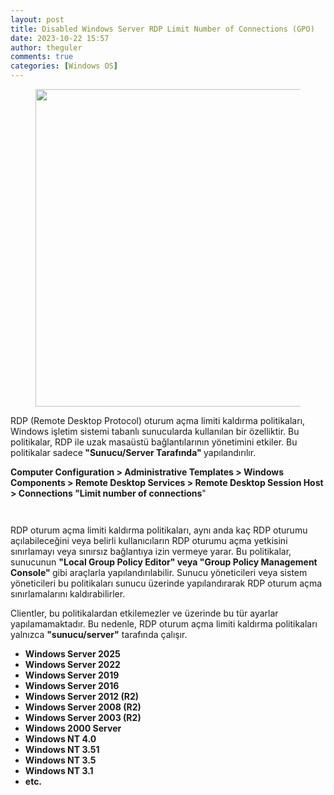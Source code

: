 ```yaml
---
layout: post
title: Disabled Windows Server RDP Limit Number of Connections (GPO)
date: 2023-10-22 15:57
author: theguler
comments: true
categories: [Windows OS]
---
```

<!-- wp:image {"id":8947,"width":"508px","height":"auto","sizeSlug":"large","linkDestination":"none"} -->
<figure class="wp-block-image size-large is-resized"><img src="https://farukguler.com/assets/post_images/maxresdefault_rdp-1.jpg?w=837" alt="" class="wp-image-8947" style="width:508px;height:auto" /></figure>
<!-- /wp:image -->

<!-- wp:paragraph -->
<p>RDP (Remote Desktop Protocol) oturum açma limiti kaldırma politikaları, Windows işletim sistemi tabanlı sunucularda kullanılan bir özelliktir. Bu politikalar, RDP ile uzak masaüstü bağlantılarının yönetimini etkiler.  Bu politikalar sadece<strong> "Sunucu/Server Tarafında" </strong>yapılandırılır.</p>
<!-- /wp:paragraph -->

<!-- wp:paragraph -->
<p><strong>Computer Configuration &gt; Administrative Templates &gt; Windows Components &gt; Remote Desktop Services &gt; Remote Desktop Session Host &gt; Connections "Limit number of connections</strong>"</p>
<!-- /wp:paragraph -->

<!-- wp:image {"id":8944,"sizeSlug":"large","linkDestination":"none"} -->
<figure class="wp-block-image size-large"><img src="https://farukguler.com/assets/post_images/limit_rd1.png?w=1024" alt="" class="wp-image-8944" /></figure>
<!-- /wp:image -->

<!-- wp:image {"id":8946,"sizeSlug":"large","linkDestination":"none"} -->
<figure class="wp-block-image size-large"><img src="https://farukguler.com/assets/post_images/limit_rd2.png?w=1024" alt="" class="wp-image-8946" /></figure>
<!-- /wp:image -->

<!-- wp:paragraph -->
<p>RDP oturum açma limiti kaldırma politikaları, aynı anda kaç RDP oturumu açılabileceğini veya belirli kullanıcıların RDP oturumu açma yetkisini sınırlamayı veya sınırsız bağlantıya izin vermeye yarar. Bu politikalar, sunucunun <strong>"Local Group Policy Editor" veya "Group Policy Management Console" </strong>gibi araçlarla yapılandırılabilir. Sunucu yöneticileri veya sistem yöneticileri bu politikaları sunucu üzerinde yapılandırarak RDP oturum açma sınırlamalarını kaldırabilirler.</p>
<!-- /wp:paragraph -->

<!-- wp:paragraph -->
<p>Clientler, bu politikalardan etkilemezler ve üzerinde bu tür ayarlar yapılamamaktadır. Bu nedenle, RDP oturum açma limiti kaldırma politikaları yalnızca <strong>"sunucu/server"</strong> tarafında çalışır.<strong> </strong></p>
<!-- /wp:paragraph -->

<!-- wp:list -->
<ul><!-- wp:list-item -->
<li><strong>Windows Server 2025</strong></li>
<!-- /wp:list-item -->

<!-- wp:list-item -->
<li><strong>Windows Server 2022</strong></li>
<!-- /wp:list-item -->

<!-- wp:list-item -->
<li><strong>Windows Server 2019</strong></li>
<!-- /wp:list-item -->

<!-- wp:list-item -->
<li><strong>Windows Server 2016</strong></li>
<!-- /wp:list-item -->

<!-- wp:list-item -->
<li><strong>Windows Server 2012&nbsp;(R2)</strong></li>
<!-- /wp:list-item -->

<!-- wp:list-item -->
<li><strong>Windows Server 2008&nbsp;(R2)</strong></li>
<!-- /wp:list-item -->

<!-- wp:list-item -->
<li><strong>Windows Server 2003&nbsp;(R2)</strong></li>
<!-- /wp:list-item -->

<!-- wp:list-item -->
<li><strong>Windows 2000 Server</strong></li>
<!-- /wp:list-item -->

<!-- wp:list-item -->
<li><strong>Windows NT 4.0</strong></li>
<!-- /wp:list-item -->

<!-- wp:list-item -->
<li><strong>Windows NT 3.51</strong></li>
<!-- /wp:list-item -->

<!-- wp:list-item -->
<li><strong>Windows NT 3.5</strong></li>
<!-- /wp:list-item -->

<!-- wp:list-item -->
<li><strong>Windows NT 3.1</strong></li>
<!-- /wp:list-item -->

<!-- wp:list-item -->
<li><strong>etc.</strong></li>
<!-- /wp:list-item --></ul>
<!-- /wp:list -->
